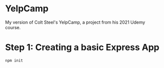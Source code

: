 # YelpCamp
My version of Colt Steel's YelpCamp, a project from his 2021 Udemy course.

# Step 1: Creating a basic Express App
 `npm init`
